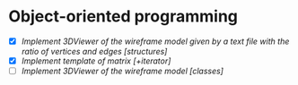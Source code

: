 # Object-oriented programming


- [x] *Implement 3DViewer of the wireframe model given by a text file with the ratio of vertices and edges [structures]*
- [x] *Implement template of matrix [+iterator]*
- [ ] *Implement 3DViewer of the wireframe model [classes]*
